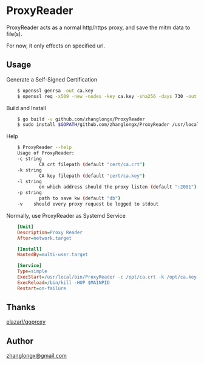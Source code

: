 # ProxyReader

ProxyReader acts as a normal http/https proxy, and save the mitm data to file(s).

For now, it only effects on specified url.

## Usage

Generate a Self-Signed Certification

```bash
	$ openssl genrsa -out ca.key
	$ openssl req -x509 -new -nodes -key ca.key -sha256 -days 730 -out ca.crt
```

Build and Install

```bash
	$ go build -v github.com/zhanglongx/ProxyReader
	$ sudo install $GOPATH/github.com/zhanglongx/ProxyReader /usr/local/bin # or use go install
```

Help

```bash
	$ ProxyReader --help
	Usage of ProxyReader:
	-c string
			CA crt filepath (default "cert/ca.crt")
	-k string
			CA key filepath (default "cert/ca.key")
	-l string
			on which address should the proxy listen (default ":2081")
	-p string
			path to save kw (default "db")
	-v    should every proxy request be logged to stdout
```

Normally, use ProxyReader as Systemd Service

```ini
	[Unit]
	Description=Proxy Reader
	After=network.target

	[Install]
	WantedBy=multi-user.target

	[Service]
	Type=simple
	ExecStart=/usr/local/bin/ProxyReader -c /opt/ca.crt -k /opt/ca.key -p /opt/kw
	ExecReload=/bin/kill -HUP $MAINPID
	Restart=on-failure
```

## Thanks

[elazarl/goproxy](https://github.com/elazarl/goproxy)

## Author

zhanglongx@gmail.com
